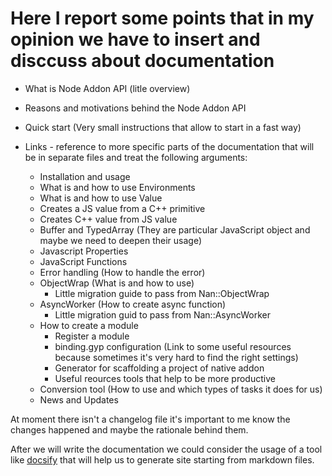# Here I report some points that in my opinion we have to insert and disccuss about documentation

* What is Node Addon API (litle overview)
* Reasons and motivations behind the Node Addon API
* Quick start (Very small instructions that allow to start in a fast way)
* Links - reference to more specific parts of the documentation that will be in separate files and treat the following arguments:

    * Installation and usage 
    * What is and how to use Environments
    * What is and how to use Value
    * Creates a JS value from a C++ primitive
    * Creates C++ value from JS value
    * Buffer and TypedArray (They are particular JavaScript object and maybe we need to deepen their usage)
    * Javascript Properties
    * JavaScript Functions
    * Error handling (How to handle the error)
    * ObjectWrap (What is and how to use)
        * Little migration guide to pass from Nan::ObjectWrap
    * AsyncWorker (How to create async function)
        * Little migration guid to pass from Nan::AsyncWorker
    * How to create a module
        * Register a module
        * binding.gyp configuration (Link to some useful resources because sometimes it's very hard to find the right settings)
        * Generator for scaffolding a project of native addon
        * Useful reources tools that help to be more productive 
    * Conversion tool (How to use and which types of tasks it does for us)
    * News and Updates

At moment there isn't a changelog file it's important to me know the changes happened and maybe the rationale behind them.  

After we will write the documentation we could consider the usage of a tool like [docsify](https://docsify.js.org) that will help us to generate site starting from markdown files.



